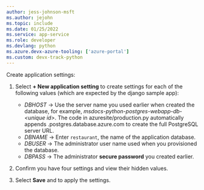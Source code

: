 ```yaml
---
author: jess-johnson-msft
ms.author: jejohn
ms.topic: include
ms.date: 01/25/2022
ms.service: app-service
ms.role: developer
ms.devlang: python
ms.azure.devx-azure-tooling: ['azure-portal']
ms.custom: devx-track-python
---
```


Create application settings:

1. Select **+ New application setting** to create settings for each of the following values (which are expected by the django sample app):

    * *DBHOST* &rarr; Use the server name you used earlier when created the database, for example, *msdocs-python-postgres-webapp-db-\<unique id>*.
    The code in azuresite/production.py automatically appends .postgres.database.azure.com to create the full PostgreSQL server URL.
    * *DBNAME* &rarr;  Enter `restaurant`, the name of the application database.
    * *DBUSER* &rarr; The administrator user name used when you provisioned the database.
    * *DBPASS* &rarr; The administrator **secure password** you created earlier.

1. Confirm you have four settings and view their hidden values.

1. Select **Save** and to apply the settings.
